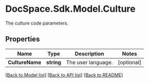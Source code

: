 # DocSpace.Sdk.Model.Culture
The culture code parameters.

## Properties

Name | Type | Description | Notes
------------ | ------------- | ------------- | -------------
**CultureName** | **string** | The user language. | [optional] 

[[Back to Model list]](../README.md#documentation-for-models) [[Back to API list]](../README.md#documentation-for-api-endpoints) [[Back to README]](../README.md)

